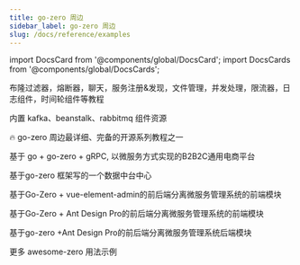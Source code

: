 ```yaml
---
title: go-zero 周边
sidebar_label: go-zero 周边
slug: /docs/reference/examples
---
```



import DocsCard from '@components/global/DocsCard';
import DocsCards from '@components/global/DocsCards';

<head>
  <style>{`
    :root {
      --doc-item-container-width: 60rem;
    }
  `}</style>
</head>

<DocsCards>

<DocsCard 
header="zero-examples" 
href="https://github.com/zeromicro/zero-examples" 
icon="/icons/example-icon.svg" 
hoverIcon="/icons/example-icon-hover.svg">
    <p>布隆过滤器，熔断器，聊天，服务注册&发现，文件管理，并发处理，限流器，日志组件，时间轮组件等教程</p>
</DocsCard>

<DocsCard 
header="go-queue" 
href="https://github.com/zeromicro/go-queue" 
icon="/icons/queue-icon.svg" 
hoverIcon="/icons/queue-icon-hover.svg">
    <p>内置 kafka、beanstalk、rabbitmq 组件资源</p>
</DocsCard>

<DocsCard 
header="go-zero-looklook" 
href="https://github.com/zeromicro/go-zero-looklook" 
icon="/icons/looklook-icon.svg" 
hoverIcon="/icons/looklook-icon-hover.svg">
    <p>🔥 go-zero 周边最详细、完备的开源系列教程之一</p>
</DocsCard>

<DocsCard 
header="zeromall" 
href="hhttps://github.com/zeromicro/zeromall" 
icon="/icons/mall-icon.svg" 
hoverIcon="/icons/mall-icon-hover.svg">
    <p>基于 go + go-zero + gRPC, 以微服务方式实现的B2B2C通用电商平台</p>
</DocsCard>

<DocsCard 
header="datacenter" 
href="https://github.com/jackluo2012/datacenter" 
icon="/icons/datacenter-icon.svg" 
hoverIcon="/icons/datacenter-icon-hover.svg">
    <p>基于go-zero 框架写的一个数据中台中心</p>
</DocsCard>

<DocsCard 
header="zero-vue-admin" 
href="https://github.com/feihua/zero-vue-admin" 
icon="/icons/vue-icon.svg" 
hoverIcon="/icons/vue-icon-hover.svg">
    <p>基于Go-Zero + vue-element-admin的前后端分离微服务管理系统的前端模块</p>
</DocsCard>

<DocsCard 
header="zero-admin-ui" 
href="https://github.com/feihua/zero-admin-ui" 
icon="/icons/ui-icon.svg" 
hoverIcon="/icons/ui-icon-hover.svg">
    <p>基于Go-Zero + Ant Design Pro的前后端分离微服务管理系统的前端模块</p>
</DocsCard>

<DocsCard 
header="zero-admin" 
href="https://github.com/feihua/zero-admin" 
icon="/icons/admin-icon.svg" 
hoverIcon="/icons/admin-icon-hover.svg">
    <p>基于go-zero +Ant Design Pro的前后端分离微服务管理系统后端模块</p>
</DocsCard>

<DocsCard 
header="awesome-zero" 
href="https://github.com/zeromicro/awesome-zero" 
icon="/icons/awesome-icon.svg" 
hoverIcon="/icons/awesome-icon-hover.svg">
    <p>更多 awesome-zero 用法示例</p>
</DocsCard>

</DocsCards>